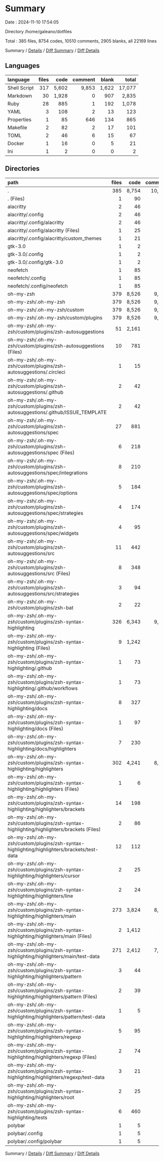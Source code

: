 # Summary

Date : 2024-11-10 17:54:05

Directory /home/galeano/dotfiles

Total : 385 files,  8754 codes, 10510 comments, 2905 blanks, all 22169 lines

Summary / [Details](details.md) / [Diff Summary](diff.md) / [Diff Details](diff-details.md)

## Languages
| language | files | code | comment | blank | total |
| :--- | ---: | ---: | ---: | ---: | ---: |
| Shell Script | 317 | 5,602 | 9,853 | 1,622 | 17,077 |
| Markdown | 30 | 1,928 | 0 | 907 | 2,835 |
| Ruby | 28 | 885 | 1 | 192 | 1,078 |
| YAML | 3 | 108 | 2 | 13 | 123 |
| Properties | 1 | 85 | 646 | 134 | 865 |
| Makefile | 2 | 82 | 2 | 17 | 101 |
| TOML | 2 | 46 | 6 | 15 | 67 |
| Docker | 1 | 16 | 0 | 5 | 21 |
| Ini | 1 | 2 | 0 | 0 | 2 |

## Directories
| path | files | code | comment | blank | total |
| :--- | ---: | ---: | ---: | ---: | ---: |
| . | 385 | 8,754 | 10,510 | 2,905 | 22,169 |
| . (Files) | 1 | 90 | 0 | 28 | 118 |
| alacritty | 2 | 46 | 6 | 15 | 67 |
| alacritty/.config | 2 | 46 | 6 | 15 | 67 |
| alacritty/.config/alacritty | 2 | 46 | 6 | 15 | 67 |
| alacritty/.config/alacritty (Files) | 1 | 25 | 2 | 11 | 38 |
| alacritty/.config/alacritty/custom_themes | 1 | 21 | 4 | 4 | 29 |
| gtk-3.0 | 1 | 2 | 0 | 0 | 2 |
| gtk-3.0/.config | 1 | 2 | 0 | 0 | 2 |
| gtk-3.0/.config/gtk-3.0 | 1 | 2 | 0 | 0 | 2 |
| neofetch | 1 | 85 | 646 | 134 | 865 |
| neofetch/.config | 1 | 85 | 646 | 134 | 865 |
| neofetch/.config/neofetch | 1 | 85 | 646 | 134 | 865 |
| oh-my-zsh | 379 | 8,526 | 9,852 | 2,725 | 21,103 |
| oh-my-zsh/.oh-my-zsh | 379 | 8,526 | 9,852 | 2,725 | 21,103 |
| oh-my-zsh/.oh-my-zsh/custom | 379 | 8,526 | 9,852 | 2,725 | 21,103 |
| oh-my-zsh/.oh-my-zsh/custom/plugins | 379 | 8,526 | 9,852 | 2,725 | 21,103 |
| oh-my-zsh/.oh-my-zsh/custom/plugins/zsh-autosuggestions | 51 | 2,161 | 504 | 710 | 3,375 |
| oh-my-zsh/.oh-my-zsh/custom/plugins/zsh-autosuggestions (Files) | 10 | 781 | 266 | 333 | 1,380 |
| oh-my-zsh/.oh-my-zsh/custom/plugins/zsh-autosuggestions/.circleci | 1 | 15 | 0 | 1 | 16 |
| oh-my-zsh/.oh-my-zsh/custom/plugins/zsh-autosuggestions/.github | 2 | 42 | 0 | 16 | 58 |
| oh-my-zsh/.oh-my-zsh/custom/plugins/zsh-autosuggestions/.github/ISSUE_TEMPLATE | 2 | 42 | 0 | 16 | 58 |
| oh-my-zsh/.oh-my-zsh/custom/plugins/zsh-autosuggestions/spec | 27 | 881 | 1 | 190 | 1,072 |
| oh-my-zsh/.oh-my-zsh/custom/plugins/zsh-autosuggestions/spec (Files) | 6 | 218 | 0 | 59 | 277 |
| oh-my-zsh/.oh-my-zsh/custom/plugins/zsh-autosuggestions/spec/integrations | 8 | 210 | 1 | 36 | 247 |
| oh-my-zsh/.oh-my-zsh/custom/plugins/zsh-autosuggestions/spec/options | 5 | 184 | 0 | 41 | 225 |
| oh-my-zsh/.oh-my-zsh/custom/plugins/zsh-autosuggestions/spec/strategies | 4 | 174 | 0 | 34 | 208 |
| oh-my-zsh/.oh-my-zsh/custom/plugins/zsh-autosuggestions/spec/widgets | 4 | 95 | 0 | 20 | 115 |
| oh-my-zsh/.oh-my-zsh/custom/plugins/zsh-autosuggestions/src | 11 | 442 | 237 | 170 | 849 |
| oh-my-zsh/.oh-my-zsh/custom/plugins/zsh-autosuggestions/src (Files) | 8 | 348 | 141 | 122 | 611 |
| oh-my-zsh/.oh-my-zsh/custom/plugins/zsh-autosuggestions/src/strategies | 3 | 94 | 96 | 48 | 238 |
| oh-my-zsh/.oh-my-zsh/custom/plugins/zsh-bat | 2 | 22 | 5 | 14 | 41 |
| oh-my-zsh/.oh-my-zsh/custom/plugins/zsh-syntax-highlighting | 326 | 6,343 | 9,343 | 2,001 | 17,687 |
| oh-my-zsh/.oh-my-zsh/custom/plugins/zsh-syntax-highlighting (Files) | 9 | 1,242 | 207 | 542 | 1,991 |
| oh-my-zsh/.oh-my-zsh/custom/plugins/zsh-syntax-highlighting/.github | 1 | 73 | 0 | 3 | 76 |
| oh-my-zsh/.oh-my-zsh/custom/plugins/zsh-syntax-highlighting/.github/workflows | 1 | 73 | 0 | 3 | 76 |
| oh-my-zsh/.oh-my-zsh/custom/plugins/zsh-syntax-highlighting/docs | 8 | 327 | 0 | 127 | 454 |
| oh-my-zsh/.oh-my-zsh/custom/plugins/zsh-syntax-highlighting/docs (Files) | 1 | 97 | 0 | 36 | 133 |
| oh-my-zsh/.oh-my-zsh/custom/plugins/zsh-syntax-highlighting/docs/highlighters | 7 | 230 | 0 | 91 | 321 |
| oh-my-zsh/.oh-my-zsh/custom/plugins/zsh-syntax-highlighting/highlighters | 302 | 4,241 | 8,920 | 1,215 | 14,376 |
| oh-my-zsh/.oh-my-zsh/custom/plugins/zsh-syntax-highlighting/highlighters (Files) | 1 | 6 | 0 | 3 | 9 |
| oh-my-zsh/.oh-my-zsh/custom/plugins/zsh-syntax-highlighting/highlighters/brackets | 14 | 198 | 371 | 72 | 641 |
| oh-my-zsh/.oh-my-zsh/custom/plugins/zsh-syntax-highlighting/highlighters/brackets (Files) | 2 | 86 | 35 | 19 | 140 |
| oh-my-zsh/.oh-my-zsh/custom/plugins/zsh-syntax-highlighting/highlighters/brackets/test-data | 12 | 112 | 336 | 53 | 501 |
| oh-my-zsh/.oh-my-zsh/custom/plugins/zsh-syntax-highlighting/highlighters/cursor | 2 | 25 | 32 | 16 | 73 |
| oh-my-zsh/.oh-my-zsh/custom/plugins/zsh-syntax-highlighting/highlighters/line | 2 | 24 | 31 | 15 | 70 |
| oh-my-zsh/.oh-my-zsh/custom/plugins/zsh-syntax-highlighting/highlighters/main | 273 | 3,824 | 8,279 | 1,039 | 13,142 |
| oh-my-zsh/.oh-my-zsh/custom/plugins/zsh-syntax-highlighting/highlighters/main (Files) | 2 | 1,412 | 426 | 131 | 1,969 |
| oh-my-zsh/.oh-my-zsh/custom/plugins/zsh-syntax-highlighting/highlighters/main/test-data | 271 | 2,412 | 7,853 | 908 | 11,173 |
| oh-my-zsh/.oh-my-zsh/custom/plugins/zsh-syntax-highlighting/highlighters/pattern | 3 | 44 | 60 | 19 | 123 |
| oh-my-zsh/.oh-my-zsh/custom/plugins/zsh-syntax-highlighting/highlighters/pattern (Files) | 2 | 39 | 32 | 15 | 86 |
| oh-my-zsh/.oh-my-zsh/custom/plugins/zsh-syntax-highlighting/highlighters/pattern/test-data | 1 | 5 | 28 | 4 | 37 |
| oh-my-zsh/.oh-my-zsh/custom/plugins/zsh-syntax-highlighting/highlighters/regexp | 5 | 95 | 116 | 36 | 247 |
| oh-my-zsh/.oh-my-zsh/custom/plugins/zsh-syntax-highlighting/highlighters/regexp (Files) | 2 | 74 | 31 | 24 | 129 |
| oh-my-zsh/.oh-my-zsh/custom/plugins/zsh-syntax-highlighting/highlighters/regexp/test-data | 3 | 21 | 85 | 12 | 118 |
| oh-my-zsh/.oh-my-zsh/custom/plugins/zsh-syntax-highlighting/highlighters/root | 2 | 25 | 31 | 15 | 71 |
| oh-my-zsh/.oh-my-zsh/custom/plugins/zsh-syntax-highlighting/tests | 6 | 460 | 216 | 114 | 790 |
| polybar | 1 | 5 | 6 | 3 | 14 |
| polybar/.config | 1 | 5 | 6 | 3 | 14 |
| polybar/.config/polybar | 1 | 5 | 6 | 3 | 14 |

Summary / [Details](details.md) / [Diff Summary](diff.md) / [Diff Details](diff-details.md)